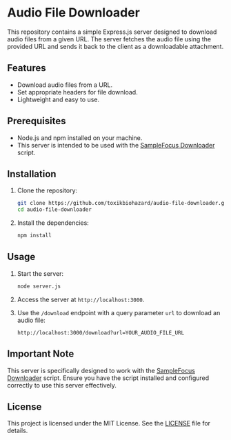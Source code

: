 # Audio File Downloader

This repository contains a simple Express.js server designed to download audio files from a given URL. The server fetches the audio file using the provided URL and sends it back to the client as a downloadable attachment.

## Features

- Download audio files from a URL.
- Set appropriate headers for file download.
- Lightweight and easy to use.

## Prerequisites

- Node.js and npm installed on your machine.
- This server is intended to be used with the [SampleFocus Downloader](https://greasyfork.org/fr/scripts/524853-samplefocus-downloader) script.

## Installation

1. Clone the repository:
   ```bash
   git clone https://github.com/toxikbiohazard/audio-file-downloader.git
   cd audio-file-downloader
   ```

2. Install the dependencies:
   ```bash
   npm install
   ```

## Usage

1. Start the server:
   ```bash
   node server.js
   ```

2. Access the server at `http://localhost:3000`.

3. Use the `/download` endpoint with a query parameter `url` to download an audio file:
   ```
   http://localhost:3000/download?url=YOUR_AUDIO_FILE_URL
   ```

## Important Note

This server is specifically designed to work with the [SampleFocus Downloader](https://greasyfork.org/fr/scripts/524853-samplefocus-downloader) script. Ensure you have the script installed and configured correctly to use this server effectively.

## License

This project is licensed under the MIT License. See the [LICENSE](LICENSE) file for details.

